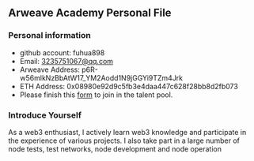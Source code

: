 ## Arweave Academy Personal File

### Personal information

- github account: fuhua898
- Email: 3235751067@qq.com
- Arweave Address: p6R-w56mlkNzBbAtW17_YM2Aodd1N9jGGYi9TZm4Jrk
- ETH Address: 0x08980e92d9c5fb3e4daa447c628f28bb8d2fb073
- Please finish this [form](https://docs.google.com/forms/d/e/1FAIpQLSfWA5fIIcBgmRppm3jNz5vmf9Mai_QMVil-2pO4r7YKn_Zhtw/viewform?usp=sf_link) to join in the talent pool.

### Introduce Yourself
As a web3 enthusiast, I actively learn web3 knowledge and participate in the experience of various projects. I also take part in a large number of node tests, test networks, node development and node operation